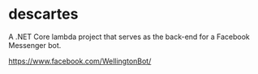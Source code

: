 # descartes

A .NET Core lambda project that serves as the back-end for a Facebook Messenger bot. 

https://www.facebook.com/WellingtonBot/